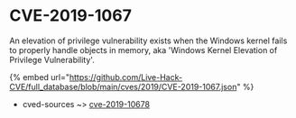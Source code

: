 # CVE-2019-1067

An elevation of privilege vulnerability exists when the Windows kernel fails to properly handle objects in memory, aka 'Windows Kernel Elevation of Privilege Vulnerability'.

{% embed url="https://github.com/Live-Hack-CVE/full_database/blob/main/cves/2019/CVE-2019-1067.json" %}


* cved-sources ~> [cve-2019-10678](https://zeste.alice-snow.ru/2019/database/cve-2019-1067/cve-2019-10678-cved-sources)